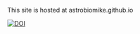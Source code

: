 This site is hosted at astrobiomike.github.io

[![DOI](https://zenodo.org/badge/103104314.svg)](https://zenodo.org/badge/latestdoi/103104314)

